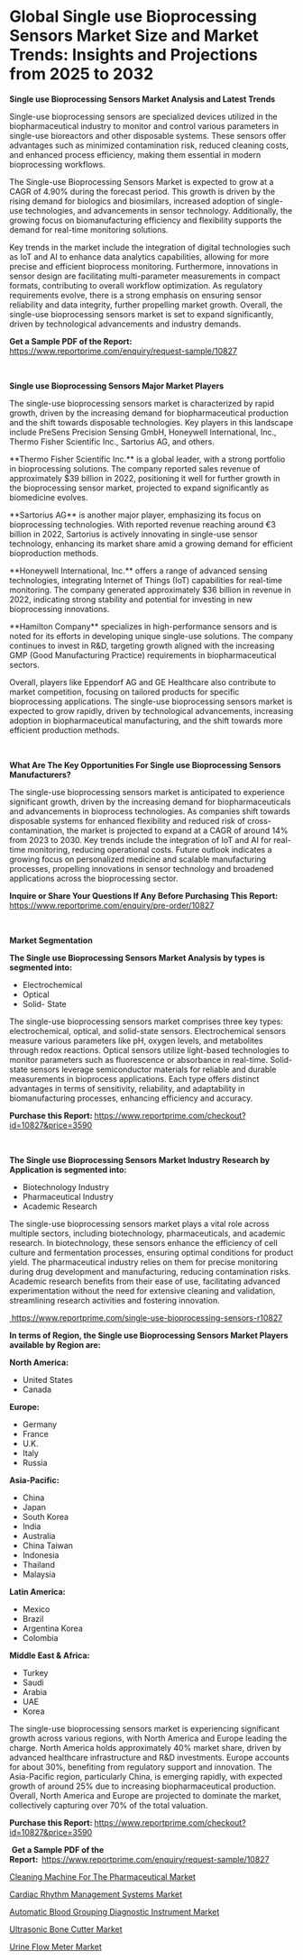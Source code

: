 <p><h1>Global Single use Bioprocessing Sensors Market Size and Market Trends: Insights and Projections from 2025 to 2032</h1></p><p><strong>Single use Bioprocessing Sensors Market Analysis and Latest Trends</strong></p>
<p><p>Single-use bioprocessing sensors are specialized devices utilized in the biopharmaceutical industry to monitor and control various parameters in single-use bioreactors and other disposable systems. These sensors offer advantages such as minimized contamination risk, reduced cleaning costs, and enhanced process efficiency, making them essential in modern bioprocessing workflows.</p><p>The Single-use Bioprocessing Sensors Market is expected to grow at a CAGR of 4.90% during the forecast period. This growth is driven by the rising demand for biologics and biosimilars, increased adoption of single-use technologies, and advancements in sensor technology. Additionally, the growing focus on biomanufacturing efficiency and flexibility supports the demand for real-time monitoring solutions.</p><p>Key trends in the market include the integration of digital technologies such as IoT and AI to enhance data analytics capabilities, allowing for more precise and efficient bioprocess monitoring. Furthermore, innovations in sensor design are facilitating multi-parameter measurements in compact formats, contributing to overall workflow optimization. As regulatory requirements evolve, there is a strong emphasis on ensuring sensor reliability and data integrity, further propelling market growth. Overall, the single-use bioprocessing sensors market is set to expand significantly, driven by technological advancements and industry demands.</p></p>
<p><strong>Get a Sample PDF of the Report:&nbsp;</strong> <a href="https://www.reportprime.com/enquiry/request-sample/10827?utm_campaign=9&utm_medium=2&utm_source=Github&utm_content=ia&utm_term=20032025&utm_id=single-use-bioprocessing-sensors">https://www.reportprime.com/enquiry/request-sample/10827</a></p>
<p>&nbsp;</p>
<p><strong>Single use Bioprocessing Sensors Major Market Players</strong></p>
<p><p>The single-use bioprocessing sensors market is characterized by rapid growth, driven by the increasing demand for biopharmaceutical production and the shift towards disposable technologies. Key players in this landscape include PreSens Precision Sensing GmbH, Honeywell International, Inc., Thermo Fisher Scientific Inc., Sartorius AG, and others.</p><p>**Thermo Fisher Scientific Inc.** is a global leader, with a strong portfolio in bioprocessing solutions. The company reported sales revenue of approximately $39 billion in 2022, positioning it well for further growth in the bioprocessing sensor market, projected to expand significantly as biomedicine evolves.</p><p>**Sartorius AG** is another major player, emphasizing its focus on bioprocessing technologies. With reported revenue reaching around €3 billion in 2022, Sartorius is actively innovating in single-use sensor technology, enhancing its market share amid a growing demand for efficient bioproduction methods.</p><p>**Honeywell International, Inc.** offers a range of advanced sensing technologies, integrating Internet of Things (IoT) capabilities for real-time monitoring. The company generated approximately $36 billion in revenue in 2022, indicating strong stability and potential for investing in new bioprocessing innovations.</p><p>**Hamilton Company** specializes in high-performance sensors and is noted for its efforts in developing unique single-use solutions. The company continues to invest in R&D, targeting growth aligned with the increasing GMP (Good Manufacturing Practice) requirements in biopharmaceutical sectors.</p><p>Overall, players like Eppendorf AG and GE Healthcare also contribute to market competition, focusing on tailored products for specific bioprocessing applications. The single-use bioprocessing sensors market is expected to grow rapidly, driven by technological advancements, increasing adoption in biopharmaceutical manufacturing, and the shift towards more efficient production methods.</p></p>
<p>&nbsp;</p>
<p><strong>What Are The Key Opportunities For Single use Bioprocessing Sensors Manufacturers?</strong></p>
<p><p>The single-use bioprocessing sensors market is anticipated to experience significant growth, driven by the increasing demand for biopharmaceuticals and advancements in bioprocess technologies. As companies shift towards disposable systems for enhanced flexibility and reduced risk of cross-contamination, the market is projected to expand at a CAGR of around 14% from 2023 to 2030. Key trends include the integration of IoT and AI for real-time monitoring, reducing operational costs. Future outlook indicates a growing focus on personalized medicine and scalable manufacturing processes, propelling innovations in sensor technology and broadened applications across the bioprocessing sector.</p></p>
<p><strong>Inquire or Share Your Questions If Any Before Purchasing This Report:</strong> <a href="https://www.reportprime.com/enquiry/pre-order/10827?utm_campaign=9&utm_medium=2&utm_source=Github&utm_content=ia&utm_term=20032025&utm_id=single-use-bioprocessing-sensors">https://www.reportprime.com/enquiry/pre-order/10827</a></p>
<p>&nbsp;</p>
<p><strong>Market Segmentation</strong></p>
<p><strong>The Single use Bioprocessing Sensors Market Analysis by types is segmented into:</strong></p>
<p><ul><li>Electrochemical</li><li>Optical</li><li>Solid- State</li></ul></p>
<p><p>The single-use bioprocessing sensors market comprises three key types: electrochemical, optical, and solid-state sensors. Electrochemical sensors measure various parameters like pH, oxygen levels, and metabolites through redox reactions. Optical sensors utilize light-based technologies to monitor parameters such as fluorescence or absorbance in real-time. Solid-state sensors leverage semiconductor materials for reliable and durable measurements in bioprocess applications. Each type offers distinct advantages in terms of sensitivity, reliability, and adaptability in biomanufacturing processes, enhancing efficiency and accuracy.</p></p>
<p><strong>Purchase this Report:&nbsp;</strong><a href="https://www.reportprime.com/checkout?id=10827&price=3590&utm_campaign=9&utm_medium=2&utm_source=Github&utm_content=ia&utm_term=20032025&utm_id=single-use-bioprocessing-sensors">https://www.reportprime.com/checkout?id=10827&price=3590</a></p>
<p>&nbsp;</p>
<p><strong>The Single use Bioprocessing Sensors Market Industry Research by Application is segmented into:</strong></p>
<p><ul><li>Biotechnology Industry</li><li>Pharmaceutical Industry</li><li>Academic Research</li></ul></p>
<p><p>The single-use bioprocessing sensors market plays a vital role across multiple sectors, including biotechnology, pharmaceuticals, and academic research. In biotechnology, these sensors enhance the efficiency of cell culture and fermentation processes, ensuring optimal conditions for product yield. The pharmaceutical industry relies on them for precise monitoring during drug development and manufacturing, reducing contamination risks. Academic research benefits from their ease of use, facilitating advanced experimentation without the need for extensive cleaning and validation, streamlining research activities and fostering innovation.</p></p>
<p><a href="https://www.reportprime.com/single-use-bioprocessing-sensors-r10827?utm_campaign=9&utm_medium=2&utm_source=Github&utm_content=ia&utm_term=20032025&utm_id=single-use-bioprocessing-sensors">&nbsp;https://www.reportprime.com/single-use-bioprocessing-sensors-r10827</a></p>
<p><strong>In terms of Region, the Single use Bioprocessing Sensors Market Players available by Region are:</strong></p>
<p>
    <p> <strong> North America: </strong>
        <ul>
            <li>United States</li>
            <li>Canada</li>
        </ul>
        </p> 
    <p> <strong> Europe: </strong>
        <ul>
            <li>Germany</li>
            <li>France</li>
            <li>U.K.</li>
            <li>Italy</li>
            <li>Russia</li>
        </ul>
        </p> 
    <p> <strong> Asia-Pacific: </strong>
        <ul>
            <li>China</li>
            <li>Japan</li>
            <li>South Korea</li>
            <li>India</li>
            <li>Australia</li>
            <li>China Taiwan</li>
            <li>Indonesia</li>
            <li>Thailand</li>
            <li>Malaysia</li>
        </ul>
        </p> 
    <p> <strong> Latin America: </strong>
        <ul>
            <li>Mexico</li>
            <li>Brazil</li>
            <li>Argentina Korea</li>
            <li>Colombia</li>
        </ul>
        </p> 
    <p> <strong> Middle East & Africa: </strong>
        <ul>
            <li>Turkey</li>
            <li>Saudi</li>
            <li>Arabia</li>
            <li>UAE</li>
            <li>Korea</li>
        </ul>
    </p>
    </p>
<p><p>The single-use bioprocessing sensors market is experiencing significant growth across various regions, with North America and Europe leading the charge. North America holds approximately 40% market share, driven by advanced healthcare infrastructure and R&D investments. Europe accounts for about 30%, benefiting from regulatory support and innovation. The Asia-Pacific region, particularly China, is emerging rapidly, with expected growth of around 25% due to increasing biopharmaceutical production. Overall, North America and Europe are projected to dominate the market, collectively capturing over 70% of the total valuation.</p></p>
<p><strong>Purchase this Report: </strong><a href="https://www.reportprime.com/checkout?id=10827&price=3590&utm_campaign=9&utm_medium=2&utm_source=Github&utm_content=ia&utm_term=20032025&utm_id=single-use-bioprocessing-sensors">https://www.reportprime.com/checkout?id=10827&price=3590</a></p>
<p>&nbsp;<strong>Get a Sample PDF of the Report:&nbsp;&nbsp;</strong><a href="https://www.reportprime.com/enquiry/request-sample/10827?utm_campaign=9&utm_medium=2&utm_source=Github&utm_content=ia&utm_term=20032025&utm_id=single-use-bioprocessing-sensors">https://www.reportprime.com/enquiry/request-sample/10827</a></p>
<p><strong></strong></p>
<p><p><a href="https://github.com/lemiranajd/Market-Research-Report-List-1/blob/main/cleaning-machine-for-the-pharmaceutical-market.md?utm_campaign=9&utm_medium=2&utm_source=Github&utm_content=ia&utm_term=20032025&utm_id=single-use-bioprocessing-sensors">Cleaning Machine For The Pharmaceutical Market</a></p><p><a href="https://github.com/oshrykauraj7/Market-Research-Report-List-1/blob/main/cardiac-rhythm-management-systems-market.md?utm_campaign=9&utm_medium=2&utm_source=Github&utm_content=ia&utm_term=20032025&utm_id=single-use-bioprocessing-sensors">Cardiac Rhythm Management Systems Market</a></p><p><a href="https://github.com/dovbusmrking/Market-Research-Report-List-1/blob/main/automatic-blood-grouping-diagnostic-instrument-market.md?utm_campaign=9&utm_medium=2&utm_source=Github&utm_content=ia&utm_term=20032025&utm_id=single-use-bioprocessing-sensors">Automatic Blood Grouping Diagnostic Instrument Market</a></p><p><a href="https://github.com/ogbadujonito22/Market-Research-Report-List-1/blob/main/ultrasonic-bone-cutter-market.md?utm_campaign=9&utm_medium=2&utm_source=Github&utm_content=ia&utm_term=20032025&utm_id=single-use-bioprocessing-sensors">Ultrasonic Bone Cutter Market</a></p><p><a href="https://github.com/pichuaadh0/Market-Research-Report-List-1/blob/main/urine-flow-meter-market.md?utm_campaign=9&utm_medium=2&utm_source=Github&utm_content=ia&utm_term=20032025&utm_id=single-use-bioprocessing-sensors">Urine Flow Meter Market</a></p></p>